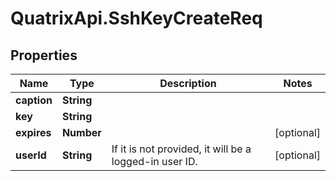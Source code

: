# QuatrixApi.SshKeyCreateReq

## Properties
Name | Type | Description | Notes
------------ | ------------- | ------------- | -------------
**caption** | **String** |  | 
**key** | **String** |  | 
**expires** | **Number** |  | [optional] 
**userId** | **String** | If it is not provided, it will be a logged-in user ID. | [optional] 



